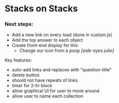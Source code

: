 # Stacks on Stacks

### Next steps:

* Add a new link on every load (done in custom.js)
* Add the top answer to each object
* Create front-end display for this
	* Change our icon from a poop *[side-eyes julie]*



Key features:

- auto-add links and replaces with "question-title"
- delete button
- should not have repeats of links
- timer for 2-hr block
- allow graphical UI for user to move around
- allow user to name each collection

